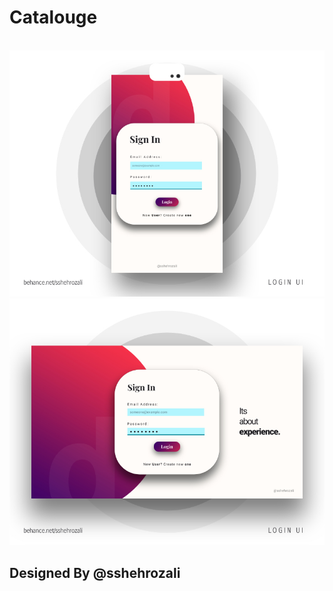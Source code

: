 # Catalouge

<br>

<img src="Catalouge/phone-catalouge.jpg">
<img src="Catalouge/desktop-catalouge.jpg">

## Designed By @sshehrozali
